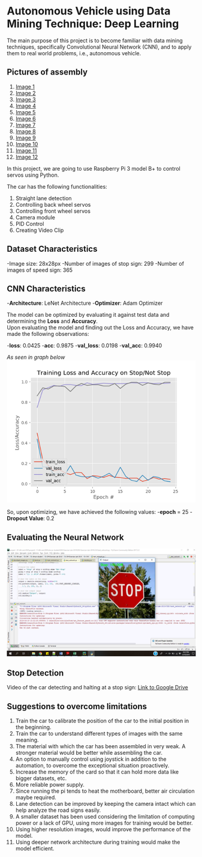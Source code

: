 # Autonomous Vehicle using Data Mining Technique: Deep Learning
The main purpose of this project is to become familiar with data mining techniques, specifically Convolutional Neural Network (CNN), and to apply them to real world problems, i.e., autonomous vehicle.

## Pictures of assembly
1. [Image 1](https://drive.google.com/file/d/1zio-zZSUe7knNEc_1vDLkkJoXwUpKWCb/view?usp=sharing)
2. [Image 2](https://drive.google.com/file/d/1550nYlVT14LL0Rtm0M_JmsPTUqUID9Hq/view?usp=sharing)
3. [Image 3](https://drive.google.com/file/d/1pPpPxvRFj3pKGvzm1vC9qhmBHoVnO_hV/view?usp=sharing)
4. [Image 4](https://drive.google.com/file/d/1skFl2YTcwQNsQlwiV-hkdmHcafmH1l2S/view?usp=sharing)
5. [Image 5](https://drive.google.com/file/d/1z32HA7JAGrH3xo1Dp857yEf8v5j-cnf3/view?usp=sharing)
6. [Image 6](https://drive.google.com/file/d/19Fz13QAf4vYoh1POrcHUH6HJErmgr61L/view?usp=sharing)
7. [Image 7](https://drive.google.com/file/d/12g72JXNO6aQd358Y_J3rKQs9_eqBbEq1/view?usp=sharing)
8. [Image 8](https://drive.google.com/file/d/13V6S_NdE-RdXcaIsxUzwDeW_edxwPfy7/view?usp=sharing)
9. [Image 9](https://drive.google.com/file/d/1vQs1tR5Q8sMrAwXu0xWjEmmVJky7yxRS/view?usp=sharing)
10. [Image 10](https://drive.google.com/file/d/1_M3ELLRyr_1qFvQqxPjW6IH7-HlHDJ7w/view?usp=sharing)
11. [Image 11](https://drive.google.com/file/d/1w05DWWbVi4p982h5nxcR0EbbFaX3Y3PJ/view?usp=sharing)
12. [Image 12](https://drive.google.com/file/d/1NwSo4k0A5tSttkF9ISILtwUeA5Us6_UI/view?usp=sharing)

In this project, we are going to use Raspberry Pi 3 model B+ to control servos using 
Python. 

The car has the following functionalities:
1. Straight lane detection
2. Controlling back wheel servos
3. Controlling front wheel servos
4. Camera module
5. PID Control
6. Creating Video Clip


## Dataset Characteristics
-Image size: 28x28px 
-Number of images of stop sign: 299
-Number of images of speed sign: 365

## CNN Characteristics
-**Architecture**: LeNet Architecture
-**Optimizer**: Adam Optimizer

The model can be optimized by evaluating it against test data and determining the __Loss__ and __Accuracy__.  
Upon evaluating the model and finding out the Loss and Accuracy, we have made the following observations:  

-**loss**: 0.0425
-**acc**: 0.9875
-**val_loss**: 0.0198
-**val_acc**: 0.9940

*As seen in graph below*
![](eval.png)

So, upon optimizing, we have achieved the following values:
-**epoch** = 25
-**Dropout Value**: 0.2


## Evaluating the Neural Network
![](image.png)


## Stop Detection
Video of the car detecting and halting at a stop sign: [Link to Google Drive](https://drive.google.com/file/d/18YQs561FhR7xRYaCunriazyaRNLV-G4e/view?usp=sharing)


## Suggestions to overcome limitations
1.  Train the car to calibrate the position of the car to the initial position in the beginning.
2.  Train the car to understand different types of images with the same meaning.
3.  The material with which the car has been assembled in very weak. A stronger material would be better while assembling the car.
4.  An option to manually control using joystick in addition to the automation, to overcome the exceptional situation proactively.
5.  Increase the memory of the card so that it can hold more data like bigger datasets, etc.
6.  More reliable power supply.
7.  Since running the pi tends to heat the motherboard, better air circulation maybe required.
8.  Lane detection can be improved by keeping the camera intact which can help analyze the road signs easily.
9.  A smaller dataset has been used considering the limitation of computing power or a lack of GPU, using more images for training would be better.
10. Using higher resolution images, would improve the performance of the model.
11. Using deeper network architecture during training would make the model efficient.

